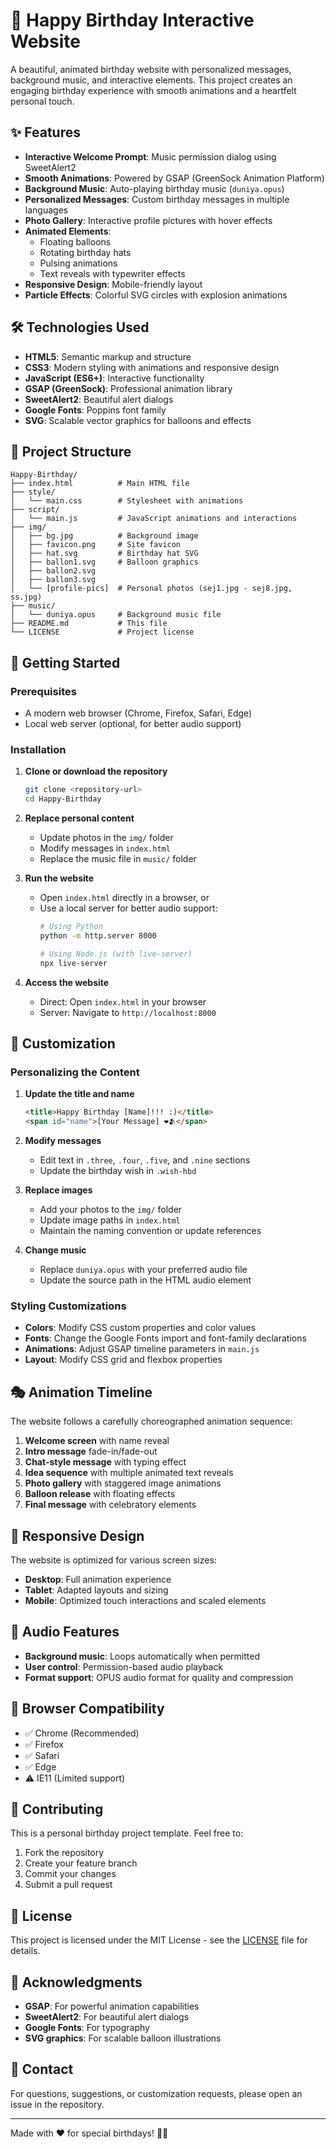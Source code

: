 # 🎉 Happy Birthday Interactive Website

A beautiful, animated birthday website with personalized messages, background music, and interactive elements. This project creates an engaging birthday experience with smooth animations and a heartfelt personal touch.

## ✨ Features

- **Interactive Welcome Prompt**: Music permission dialog using SweetAlert2
- **Smooth Animations**: Powered by GSAP (GreenSock Animation Platform)
- **Background Music**: Auto-playing birthday music (`duniya.opus`)
- **Personalized Messages**: Custom birthday messages in multiple languages
- **Photo Gallery**: Interactive profile pictures with hover effects
- **Animated Elements**: 
  - Floating balloons
  - Rotating birthday hats
  - Pulsing animations
  - Text reveals with typewriter effects
- **Responsive Design**: Mobile-friendly layout
- **Particle Effects**: Colorful SVG circles with explosion animations

## 🛠️ Technologies Used

- **HTML5**: Semantic markup and structure
- **CSS3**: Modern styling with animations and responsive design
- **JavaScript (ES6+)**: Interactive functionality
- **GSAP (GreenSock)**: Professional animation library
- **SweetAlert2**: Beautiful alert dialogs
- **Google Fonts**: Poppins font family
- **SVG**: Scalable vector graphics for balloons and effects

## 📁 Project Structure

```
Happy-Birthday/
├── index.html          # Main HTML file
├── style/
│   └── main.css        # Stylesheet with animations
├── script/
│   └── main.js         # JavaScript animations and interactions
├── img/
│   ├── bg.jpg          # Background image
│   ├── favicon.png     # Site favicon
│   ├── hat.svg         # Birthday hat SVG
│   ├── ballon1.svg     # Balloon graphics
│   ├── ballon2.svg
│   ├── ballon3.svg
│   └── [profile-pics]  # Personal photos (sej1.jpg - sej8.jpg, ss.jpg)
├── music/
│   └── duniya.opus     # Background music file
├── README.md           # This file
└── LICENSE             # Project license
```

## 🚀 Getting Started

### Prerequisites

- A modern web browser (Chrome, Firefox, Safari, Edge)
- Local web server (optional, for better audio support)

### Installation

1. **Clone or download the repository**
   ```bash
   git clone <repository-url>
   cd Happy-Birthday
   ```

2. **Replace personal content**
   - Update photos in the `img/` folder
   - Modify messages in `index.html`
   - Replace the music file in `music/` folder

3. **Run the website**
   - Open `index.html` directly in a browser, or
   - Use a local server for better audio support:
     ```bash
     # Using Python
     python -m http.server 8000
     
     # Using Node.js (with live-server)
     npx live-server
     ```

4. **Access the website**
   - Direct: Open `index.html` in your browser
   - Server: Navigate to `http://localhost:8000`

## 🎨 Customization

### Personalizing the Content

1. **Update the title and name**
   ```html
   <title>Happy Birthday [Name]!!! :)</title>
   <span id="name">[Your Message] ❤️🫂</span>
   ```

2. **Modify messages**
   - Edit text in `.three`, `.four`, `.five`, and `.nine` sections
   - Update the birthday wish in `.wish-hbd`

3. **Replace images**
   - Add your photos to the `img/` folder
   - Update image paths in `index.html`
   - Maintain the naming convention or update references

4. **Change music**
   - Replace `duniya.opus` with your preferred audio file
   - Update the source path in the HTML audio element

### Styling Customizations

- **Colors**: Modify CSS custom properties and color values
- **Fonts**: Change the Google Fonts import and font-family declarations
- **Animations**: Adjust GSAP timeline parameters in `main.js`
- **Layout**: Modify CSS grid and flexbox properties

## 🎭 Animation Timeline

The website follows a carefully choreographed animation sequence:

1. **Welcome screen** with name reveal
2. **Intro message** fade-in/fade-out
3. **Chat-style message** with typing effect
4. **Idea sequence** with multiple animated text reveals
5. **Photo gallery** with staggered image animations
6. **Balloon release** with floating effects
7. **Final message** with celebratory elements

## 📱 Responsive Design

The website is optimized for various screen sizes:

- **Desktop**: Full animation experience
- **Tablet**: Adapted layouts and sizing
- **Mobile**: Optimized touch interactions and scaled elements

## 🎵 Audio Features

- **Background music**: Loops automatically when permitted
- **User control**: Permission-based audio playback
- **Format support**: OPUS audio format for quality and compression

## 🌟 Browser Compatibility

- ✅ Chrome (Recommended)
- ✅ Firefox
- ✅ Safari
- ✅ Edge
- ⚠️ IE11 (Limited support)

## 🤝 Contributing

This is a personal birthday project template. Feel free to:

1. Fork the repository
2. Create your feature branch
3. Commit your changes
4. Submit a pull request

## 📝 License

This project is licensed under the MIT License - see the [LICENSE](LICENSE) file for details.

## 🙏 Acknowledgments

- **GSAP**: For powerful animation capabilities
- **SweetAlert2**: For beautiful alert dialogs
- **Google Fonts**: For typography
- **SVG graphics**: For scalable balloon illustrations

## 📧 Contact

For questions, suggestions, or customization requests, please open an issue in the repository.

---

Made with ❤️ for special birthdays! 🎂✨
